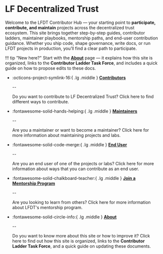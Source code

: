 [//]: # (SPDX-License-Identifier: CC-BY-4.0)

# LF Decentralized Trust

Welcome to the LFDT Contributor Hub — your starting point to **participate, contribute, and maintain** projects across the decentralized trust ecosystem.  This site brings together step-by-step guides, contributor ladders, maintainer playbooks, mentorship paths, and end-user contribution guidance.  Whether you ship code, shape governance, write docs, or run LFDT projects in production, you’ll find a clear path to participate.

!!! tip "New here?"
    Start with the **[About](./about/index.md)** page — it explains how this site is organized, links to the **Contributor Ladder Task Force**, and includes a quick guide on how to propose edits to these docs.

<div class="grid cards" markdown>

- :octicons-project-symlink-16:{ .lg .middle } __[Contributors](./contribute/index.md)__

    --

    Do you want to contribute to LF Decentralized Trust? Click here to find different ways to contribute.

- :fontawesome-solid-hands-helping:{ .lg .middle } __[Maintainers](./maintain/index.md)__

    --

    Are you a maintainer or want to become a maintainer? Click here for more information about maintaining projects and labs.

- :fontawesome-solid-code-merge:{ .lg .middle } __[End User](./end-users/index.md)__

    --

    Are you an end user of one of the projects or labs? Click here for more information about ways that you can contribute as an end user.

- :fontawesome-solid-chalkboard-teacher:{ .lg .middle } __[Join a Mentorship Program](./mentorship/index.md)__

    --

    Are you looking to learn from others? Click here for more information about LFDT's mentorship program.

- :fontawesome-solid-circle-info:{ .lg .middle } __[About](./about/index.md)__

    --

    Do you want to know more about this site or how to improve it? Click here to find out how this site is organized, links to the **Contributor Ladder Task Force**, and a quick guide on updating these documents.


</div>

